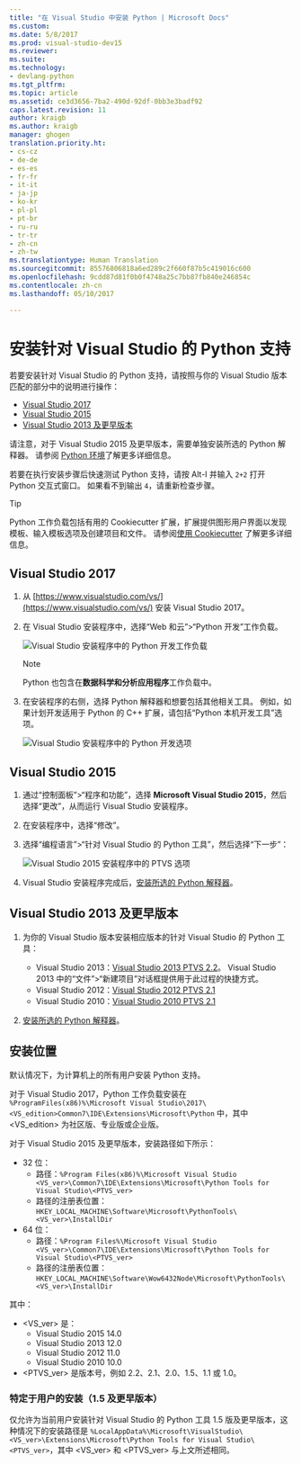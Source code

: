 ```yaml
---
title: "在 Visual Studio 中安装 Python | Microsoft Docs"
ms.custom: 
ms.date: 5/8/2017
ms.prod: visual-studio-dev15
ms.reviewer: 
ms.suite: 
ms.technology:
- devlang-python
ms.tgt_pltfrm: 
ms.topic: article
ms.assetid: ce3d3656-7ba2-490d-92df-0bb3e3badf92
caps.latest.revision: 11
author: kraigb
ms.author: kraigb
manager: ghogen
translation.priority.ht:
- cs-cz
- de-de
- es-es
- fr-fr
- it-it
- ja-jp
- ko-kr
- pl-pl
- pt-br
- ru-ru
- tr-tr
- zh-cn
- zh-tw
ms.translationtype: Human Translation
ms.sourcegitcommit: 85576806818a6ed289c2f660f87b5c419016c600
ms.openlocfilehash: 9cdd87d81f0b0f4748a25c7bb87fb840e246854c
ms.contentlocale: zh-cn
ms.lasthandoff: 05/10/2017

---
```


# <a name="installing-python-support-in-visual-studio"></a>安装针对 Visual Studio 的 Python 支持

若要安装针对 Visual Studio 的 Python 支持，请按照与你的 Visual Studio 版本匹配的部分中的说明进行操作：

- [Visual Studio 2017](#visual-studio-2017)
- [Visual Studio 2015](#visual-studio-2015)
- [Visual Studio 2013 及更早版本](#visual-studio-2013-and-earlier)

请注意，对于 Visual Studio 2015 及更早版本，需要单独安装所选的 Python 解释器。 请参阅 [Python 环境](python-environments.md)了解更多详细信息。

若要在执行安装步骤后快速测试 Python 支持，请按 Alt-I 并输入 `2+2` 打开 Python 交互式窗口。 如果看不到输出 `4`，请重新检查步骤。

> [!Tip]
> Python 工作负载包括有用的 Cookiecutter 扩展，扩展提供图形用户界面以发现模板、输入模板选项及创建项目和文件。 请参阅[使用 Cookiecutter](cookiecutter.md) 了解更多详细信息。

## <a name="visual-studio-2017"></a>Visual Studio 2017

1. 从 [https://www.visualstudio.com/vs/](https://www.visualstudio.com/vs/) 安装 Visual Studio 2017。

1. 在 Visual Studio 安装程序中，选择“Web 和云”>“Python 开发”工作负载。

    ![Visual Studio 安装程序中的 Python 开发工作负载](~/python/media/installation-python-workload.png)

    > [!Note]
    > Python 也包含在**数据科学和分析应用程序**工作负载中。

1. 在安装程序的右侧，选择 Python 解释器和想要包括其他相关工具。 例如，如果计划开发适用于 Python 的 C++ 扩展，请包括“Python 本机开发工具”选项。

    ![Visual Studio 安装程序中的 Python 开发选项](~/python/media/installation-python-options.png)

## <a name="visual-studio-2015"></a>Visual Studio 2015

1. 通过“控制面板”>“程序和功能”，选择 **Microsoft Visual Studio 2015**，然后选择“更改”，从而运行 Visual Studio 安装程序。

1. 在安装程序中，选择“修改”。

1. 选择“编程语言”>“针对 Visual Studio 的 Python 工具”，然后选择“下一步”：

    ![Visual Studio 2015 安装程序中的 PTVS 选项](~/python/media/installation-vs2015.png)    

1. Visual Studio 安装程序完成后，[安装所选的 Python 解释器](python-environments.md#selecting-and-installing-python-interpreters)。

## <a name="visual-studio-2013-and-earlier"></a>Visual Studio 2013 及更早版本

1. 为你的 Visual Studio 版本安装相应版本的针对 Visual Studio 的 Python 工具：

    - Visual Studio 2013：[Visual Studio 2013 PTVS 2.2](https://github.com/Microsoft/PTVS/releases/v2.2)。 Visual Studio 2013 中的“文件”>“新建项目”对话框提供用于此过程的快捷方式。
    - Visual Studio 2012：[Visual Studio 2012 PTVS 2.1](https://pytools.codeplex.com/downloads/get/920478)
    - Visual Studio 2010：[Visual Studio 2010 PTVS 2.1](https://pytools.codeplex.com/downloads/get/920479)

1. [安装所选的 Python 解释器](python-environments.md#selecting-and-installing-python-interpreters)。

## <a name="install-locations"></a>安装位置

默认情况下，为计算机上的所有用户安装 Python 支持。

对于 Visual Studio 2017，Python 工作负载安装在 `%ProgramFiles(x86)%\Microsoft Visual Studio\2017\<VS_edition>Common7\IDE\Extensions\Microsoft\Python` 中，其中 &lt;VS_edition&gt; 为社区版、专业版或企业版。

对于 Visual Studio 2015 及更早版本，安装路径如下所示：

- 32 位：
  - 路径：`%Program Files(x86)%\Microsoft Visual Studio <VS_ver>\Common7\IDE\Extensions\Microsoft\Python Tools for Visual Studio\<PTVS_ver>`
  - 路径的注册表位置：`HKEY_LOCAL_MACHINE\Software\Microsoft\PythonTools\<VS_ver>\InstallDir`
- 64 位：
  - 路径：`%Program Files%\Microsoft Visual Studio <VS_ver>\Common7\IDE\Extensions\Microsoft\Python Tools for Visual Studio\<PTVS_ver>`
  - 路径的注册表位置：`HKEY_LOCAL_MACHINE\Software\Wow6432Node\Microsoft\PythonTools\<VS_ver>\InstallDir`

其中：

- &lt;VS_ver&gt; 是：    
    - Visual Studio 2015 14.0
    - Visual Studio 2013 12.0
    - Visual Studio 2012 11.0
    - Visual Studio 2010 10.0
- &lt;PTVS_ver&gt; 是版本号，例如 2.2、2.1、2.0、1.5、1.1 或 1.0。

### <a name="user-specific-installations-15-and-earlier"></a>特定于用户的安装（1.5 及更早版本）

仅允许为当前用户安装针对 Visual Studio 的 Python 工具 1.5 版及更早版本，这种情况下的安装路径是 `%LocalAppData%\Microsoft\VisualStudio\<VS_ver>\Extensions\Microsoft\Python Tools for Visual Studio\<PTVS_ver>`，其中 &lt;VS_ver&gt; 和 &lt;PTVS_ver&gt; 与上文所述相同。

